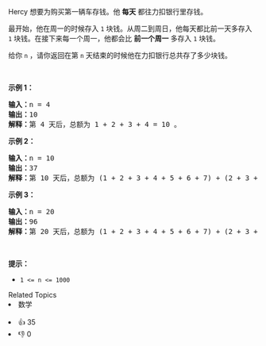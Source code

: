 <p>Hercy 想要为购买第一辆车存钱。他 <strong>每天</strong> 都往力扣银行里存钱。</p>

<p>最开始，他在周一的时候存入 <code>1</code> 块钱。从周二到周日，他每天都比前一天多存入 <code>1</code> 块钱。在接下来每一个周一，他都会比 <strong>前一个周一</strong> 多存入 <code>1</code> 块钱。<span style=""> </span></p>

<p>给你 <code>n</code> ，请你返回在第 <code>n</code> 天结束的时候他在力扣银行总共存了多少块钱。</p>

<p> </p>

<p><strong>示例 1：</strong></p>

<pre><b>输入：</b>n = 4
<b>输出：</b>10
<b>解释：</b>第 4 天后，总额为 1 + 2 + 3 + 4 = 10 。
</pre>

<p><strong>示例 2：</strong></p>

<pre><b>输入：</b>n = 10
<b>输出：</b>37
<b>解释：</b>第 10 天后，总额为 (1 + 2 + 3 + 4 + 5 + 6 + 7) + (2 + 3 + 4) = 37 。注意到第二个星期一，Hercy 存入 2 块钱。
</pre>

<p><strong>示例 3：</strong></p>

<pre><b>输入：</b>n = 20
<b>输出：</b>96
<b>解释：</b>第 20 天后，总额为 (1 + 2 + 3 + 4 + 5 + 6 + 7) + (2 + 3 + 4 + 5 + 6 + 7 + 8) + (3 + 4 + 5 + 6 + 7 + 8) = 96 。
</pre>

<p> </p>

<p><strong>提示：</strong></p>

<ul>
	<li><code>1 &lt;= n &lt;= 1000</code></li>
</ul>
<div><div>Related Topics</div><div><li>数学</li></div></div><br><div><li>👍 35</li><li>👎 0</li></div>